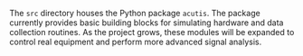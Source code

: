The `src` directory houses the Python package `acutis`. The package currently provides
basic building blocks for simulating hardware and data collection routines. As the
project grows, these modules will be expanded to control real equipment and perform
more advanced signal analysis.
